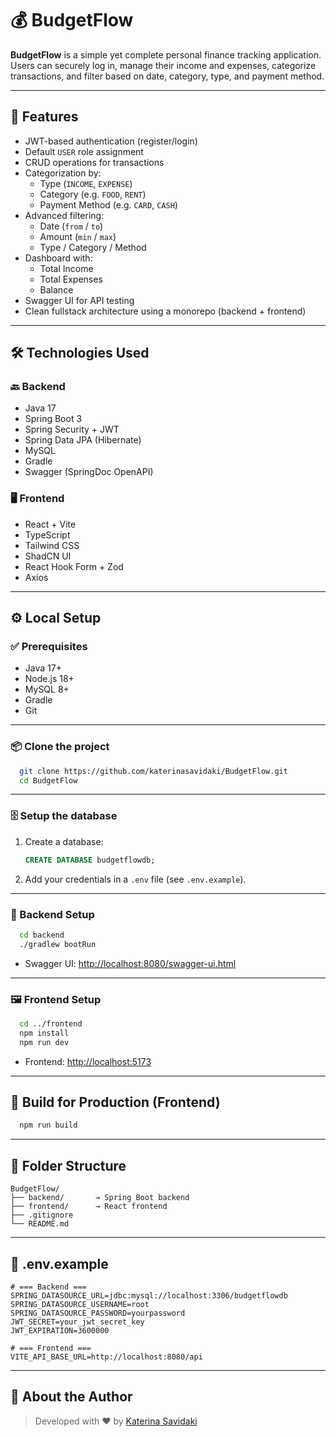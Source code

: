 # 💰 BudgetFlow

**BudgetFlow** is a simple yet complete personal finance tracking application. Users can securely log in, manage their income and expenses, categorize transactions, and filter based on date, category, type, and payment method.

---

## 🚀 Features

- JWT-based authentication (register/login)
- Default `USER` role assignment
- CRUD operations for transactions
- Categorization by:
  - Type (`INCOME`, `EXPENSE`)
  - Category (e.g. `FOOD`, `RENT`)
  - Payment Method (e.g. `CARD`, `CASH`)
- Advanced filtering:
  - Date (`from` / `to`)
  - Amount (`min` / `max`)
  - Type / Category / Method
- Dashboard with:
  - Total Income
  - Total Expenses
  - Balance
- Swagger UI for API testing
- Clean fullstack architecture using a monorepo (backend + frontend)

---

## 🛠️ Technologies Used

### 🔙 Backend
- Java 17
- Spring Boot 3
- Spring Security + JWT
- Spring Data JPA (Hibernate)
- MySQL
- Gradle
- Swagger (SpringDoc OpenAPI)

### 🖥️ Frontend
- React + Vite
- TypeScript
- Tailwind CSS
- ShadCN UI
- React Hook Form + Zod
- Axios

---

## ⚙️ Local Setup

### ✅ Prerequisites

- Java 17+
- Node.js 18+
- MySQL 8+
- Gradle
- Git

---

### 📦 Clone the project

```bash
  git clone https://github.com/katerinasavidaki/BudgetFlow.git
  cd BudgetFlow
```

---

### 🗄️ Setup the database

1. Create a database:
   ```sql
   CREATE DATABASE budgetflowdb;
   ```

2. Add your credentials in a `.env` file (see `.env.example`).

---

### 🔧 Backend Setup

```bash
  cd backend
  ./gradlew bootRun
```

- Swagger UI: [http://localhost:8080/swagger-ui.html](http://localhost:8080/swagger-ui.html)

---

### 🖼️ Frontend Setup

```bash
  cd ../frontend
  npm install
  npm run dev
```

- Frontend: [http://localhost:5173](http://localhost:5173)

---

## 🚀 Build for Production (Frontend)

```bash
  npm run build
```

---

## 📁 Folder Structure

```
BudgetFlow/
├── backend/       → Spring Boot backend
├── frontend/      → React frontend
├── .gitignore
└── README.md
```

---

## 🔐 .env.example

```env
# === Backend ===
SPRING_DATASOURCE_URL=jdbc:mysql://localhost:3306/budgetflowdb
SPRING_DATASOURCE_USERNAME=root
SPRING_DATASOURCE_PASSWORD=yourpassword
JWT_SECRET=your_jwt_secret_key
JWT_EXPIRATION=3600000

# === Frontend ===
VITE_API_BASE_URL=http://localhost:8080/api
```

---

## 🙋 About the Author

> Developed with ❤️ by [Katerina Savidaki](https://www.linkedin.com/in/katerina-savidaki/)
